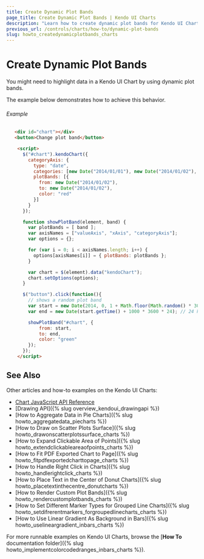 ```yaml
---
title: Create Dynamic Plot Bands
page_title: Create Dynamic Plot Bands | Kendo UI Charts
description: "Learn how to create dynamic plot bands for Kendo UI Charts."
previous_url: /controls/charts/how-to/dynamic-plot-bands
slug: howto_createdynamicplotbands_charts
---
```


# Create Dynamic Plot Bands

You might need to highlight data in a Kendo UI Chart by using dynamic plot bands.

The example below demonstrates how to achieve this behavior.

###### Example

```html
   <div id="chart"></div>
   <button>Change plot band</button>

    <script>
      $("#chart").kendoChart({
        categoryAxis: {
          type: "date",
          categories: [new Date("2014/01/01"), new Date("2014/01/02"), new Date("2014/01/31")],
          plotBands: [{
            from: new Date("2014/01/02"),
            to: new Date("2014/01/02"),
            color: "red"
          }]
        }
      });

      function showPlotBand(element, band) {
        var plotBands = [ band ];
        var axisNames = ["valueAxis", "xAxis", "categoryAxis"];
        var options = {};

        for (var i = 0; i < axisNames.length; i++) {
          options[axisNames[i]] = { plotBands: plotBands };
        }

        var chart = $(element).data("kendoChart");
        chart.setOptions(options);
      }

      $("button").click(function(){
        // shows a random plot band
        var start = new Date(2014, 0, 1 + Math.floor(Math.random() * 30));
        var end = new Date(start.getTime() + 1000 * 3600 * 24); // 24 hours after start

        showPlotBand("#chart", {
            from: start,
            to: end,
            color: "green"
        });
      });
    </script>
```

## See Also

Other articles and how-to examples on the Kendo UI Charts:

* [Chart JavaScript API Reference](/api/javascript/dataviz/ui/chart)
* [Drawing API]({% slug overview_kendoui_drawingapi %})
* [How to Aggregate Data in Pie Charts]({% slug howto_aggregatedata_piecharts %})
* [How to Draw on Scatter Plots Surface]({% slug howto_drawonscatterplotssurface_charts %})
* [How to Expand Clickable Area of Points]({% slug howto_extendclickableareaofpoints_charts %})
* [How to Fit PDF Exported Chart to Page]({% slug howto_fitpdfexportedcharttopage_charts %})
* [How to Handle Right Click in Charts]({% slug howto_handlerightclick_charts %})
* [How to Place Text in the Center of Donut Charts]({% slug howto_placetextinthecentre_donutcharts %})
* [How to Render Custom Plot Bands]({% slug howto_rendercustomplotbands_charts %})
* [How to Set Different Marker Types for Grouped Line Charts]({% slug howto_setdifrerentmarkers_forgroupedlinecharts_charts %})
* [How to Use Linear Gradient As Background in Bars]({% slug howto_uselineargradient_inbars_charts %})

For more runnable examples on Kendo UI Charts, browse the [**How To** documentation folder]({% slug howto_implementcolorcodedranges_inbars_charts %}).
